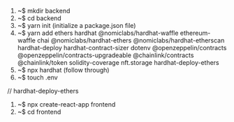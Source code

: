 1. ~$ mkdir backend
2. ~$ cd backend
3. ~$ yarn init (initialize a package.json file)
4. ~$ yarn add ethers hardhat @nomiclabs/hardhat-waffle ethereum-waffle chai @nomiclabs/hardhat-ethers @nomiclabs/hardhat-etherscan hardhat-deploy hardhat-contract-sizer dotenv @openzeppelin/contracts @openzeppelin/contracts-upgradeable @chainlink/contracts @chainlink/token solidity-coverage nft.storage hardhat-deploy-ethers
5. ~$ npx hardhat (follow through)
6. ~$ touch .env

// hardhat-deploy-ethers

1. ~$ npx create-react-app frontend
2. ~$ cd frontend